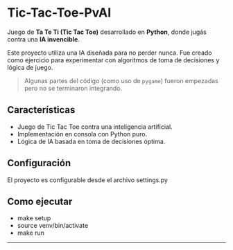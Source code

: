 # Tic-Tac-Toe-PvAI

Juego de **Ta Te Ti (Tic Tac Toe)** desarrollado en **Python**, donde jugás contra una **IA invencible**.

Este proyecto utiliza una IA diseñada para no perder nunca. Fue creado como ejercicio para experimentar con algoritmos de toma de decisiones y lógica de juego.

> Algunas partes del código (como uso de `pygame`) fueron empezadas pero no se terminaron integrando.

## Características

- Juego de Tic Tac Toe contra una inteligencia artificial.
- Implementación en consola con Python puro.
- Lógica de IA basada en toma de decisiones óptima.

## Configuración
El proyecto es configurable desde el archivo settings.py

## Como ejecutar
- make setup
- source venv/bin/activate
- make run

---
